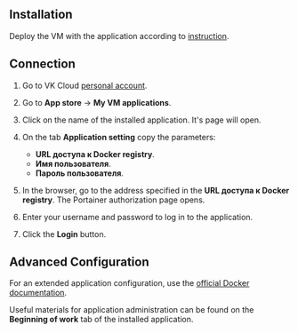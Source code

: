 ## Installation

Deploy the VM with the application according to [instruction](../../quick-start/).

## Connection

1. Go to VK Cloud [personal account](https://mcs.mail.ru/app/en).
1. Go to **App store** → **My VM applications**.
1. Click on the name of the installed application. It's page will open.
1. On the tab **Application setting** copy the parameters:

    - **URL доступа к Docker registry**.
    - **Имя пользователя**.
    - **Пароль пользователя**.

1. In the browser, go to the address specified in the **URL доступа к Docker registry**. The Portainer authorization page opens.
1. Enter your username and password to log in to the application.
1. Click the **Login** button.

## Advanced Configuration

For an extended application configuration, use the [official Docker documentation](https://docs.docker.com/registry/).

<info>

Useful materials for application administration can be found on the **Beginning of work** tab of the installed application.

</info>
